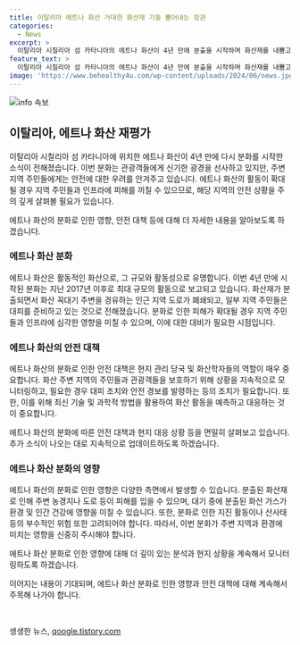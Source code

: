 ```yaml
---
title: 이탈리아 에트나 화산 거대한 화산재 기둥 뿜어내는 장관
categories:
  - News
excerpt: >
  이탈리아 시칠리아 섬 카타니아의 에트나 화산이 4년 만에 분출을 시작하며 화산재를 내뿜고 있다. (150자)
feature_text: >
  이탈리아 시칠리아 섬 카타니아의 에트나 화산이 4년 만에 분출을 시작하며 화산재를 내뿜고 있다. (150자)
image: 'https://www.behealthy4u.com/wp-content/uploads/2024/06/news.jpg'
---
```


<p><img src="https://www.behealthy4u.com/wp-content/uploads/2024/06/news.jpg" alt="info 속보" /></p>

<h2>이탈리아, 에트나 화산 재평가</h2>

<p>이탈리아 시칠리아 섬 카타니아에 위치한 에트나 화산이 4년 만에 다시 분화를 시작한 소식이 전해졌습니다. 이번 분화는 관광객들에게 신기한 광경을 선사하고 있지만, 주변 지역 주민들에게는 안전에 대한 우려를 안겨주고 있습니다. 에트나 화산의 활동이 확대될 경우 지역 주민들과 인프라에 피해를 끼칠 수 있으므로, 해당 지역의 안전 상황을 주의 깊게 살펴볼 필요가 있습니다. </p>

<p>에트나 화산의 분화로 인한 영향, 안전 대책 등에 대해 더 자세한 내용을 알아보도록 하겠습니다. </p>

<h3>에트나 화산 분화</h3>

<p>에트나 화산은 활동적인 화산으로, 그 규모와 활동성으로 유명합니다. 이번 4년 만에 시작된 분화는 지난 2017년 이후로 최대 규모의 활동으로 보고되고 있습니다. 화산재가 분출되면서 화산 꼭대기 주변을 경유하는 인근 지역 도로가 폐쇄되고, 일부 지역 주민들은 대피를 준비하고 있는 것으로 전해졌습니다. 분화로 인한 피해가 확대될 경우 지역 주민들과 인프라에 심각한 영향을 미칠 수 있으며, 이에 대한 대비가 필요한 시점입니다.</p>

<h3>에트나 화산의 안전 대책</h3>

<p>에트나 화산의 분화로 인한 안전 대책은 현지 관리 당국 및 화산학자들의 역할이 매우 중요합니다. 화산 주변 지역의 주민들과 관광객들을 보호하기 위해 상황을 지속적으로 모니터링하고, 필요한 경우 대피 조치와 안전 경보를 발령하는 등의 조치가 필요합니다. 또한, 이를 위해 최신 기술 및 과학적 방법을 활용하여 화산 활동을 예측하고 대응하는 것이 중요합니다. </p>

<p>에트나 화산의 분화에 따른 안전 대책과 현지 대응 상황 등을 면밀히 살펴보고 있습니다. 추가 소식이 나오는 대로 지속적으로 업데이트하도록 하겠습니다. </p>

<h3>에트나 화산 분화의 영향</h3>

<p>에트나 화산의 분화로 인한 영향은 다양한 측면에서 발생할 수 있습니다. 분출된 화산재로 인해 주변 농경지나 도로 등이 피해를 입을 수 있으며, 대기 중에 분출된 화산 가스가 환경 및 인간 건강에 영향을 미칠 수 있습니다. 또한, 분화로 인한 지진 활동이나 산사태 등의 부수적인 위험 또한 고려되어야 합니다. 따라서, 이번 분화가 주변 지역과 환경에 미치는 영향을 신중히 주시해야 합니다. </p>

<p>에트나 화산 분화로 인한 영향에 대해 더 깊이 있는 분석과 현지 상황을 계속해서 모니터링하도록 하겠습니다.</p>

<p>이어지는 내용이 기대되며, 에트나 화산 분화로 인한 영향과 안전 대책에 대해 계속해서 주목해 나가야 합니다. </p>

<p data-ke-size="size16">&nbsp;</p>
생생한 뉴스, <a href="https://qoogle.tistory.com" rel="dofollow">qoogle.tistory.com</a>


